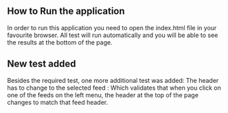 ## How to Run the application

In order to run this application you need to open the index.html file in your favourite browser. All test will run automatically and you will be able to see the results at the bottom of the page.


## New test added

Besides the required test, one more additional test was added: 
The header has to change to the selected feed : Which validates that when you click on one of the feeds on the left menu, the header at the top of the page changes to match that feed header.

